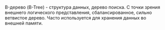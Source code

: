 B-дерево (B-Tree) - структура данных, дерево поиска.
С точки зрения внешнего логического представления, сбалансированное, сильно ветвистое дерево.
Часто используется для хранения данных во внешней памяти.